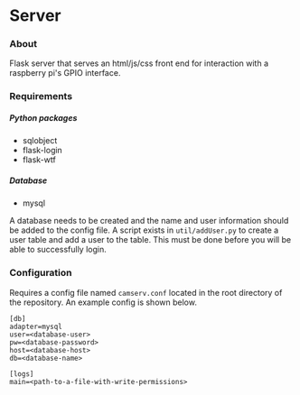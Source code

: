 # Server

### About

Flask server that serves an html/js/css front end for interaction with a raspberry pi's GPIO interface.

### Requirements

##### Python packages
* sqlobject
* flask-login
* flask-wtf

##### Database
* mysql

A database needs to be created and the name and user information should be added to the config file.  A script exists in `util/addUser.py` to create a user table and add a user to the table.  This must be done before you will be able to successfully login.

### Configuration

Requires a config file named `camserv.conf` located in the root directory of the repository.  An example config is shown below.

```
[db]
adapter=mysql
user=<database-user>
pw=<database-password>
host=<database-host>
db=<database-name>

[logs]
main=<path-to-a-file-with-write-permissions>
```